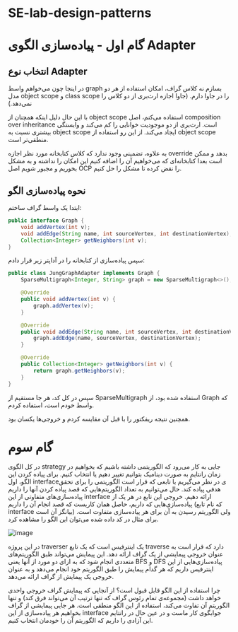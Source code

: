 # SE-lab-design-patterns



# گام اول - پیاده‌سازی الگوی Adapter

## انتخاب نوع Adapter
در اینجا چون می‌خواهم واسط
graph
بسازم نه کلاس گراف، امکان استفاده از هر دو مدل 
object scope و class scope
را در جاوا دارم. (جاوا اجازه ارث‌بری از دو کلاس را نمی‌دهد.)

با این حال دلیل اینکه همچنان از 
object scope
استفاده می‌کنم، اصل
composition over inheritance
است. ارث‌بری از دو موجودیت خوانایی را کم می‌کند و وابستگی بیشتری نسبت به 
object scope
ایجاد می‌کند.
از این رو استفاده از 
object scope
منطقی‌تر است.

به علاوه، تضمینی وجود ندارد که کلاس کتابخانه مورد نظر اجازه 
override
بدهد و ممکن است بعدا کتابخانه‌ای که می‌خواهیم آن را اضافه کنیم این امکان را نداشته و به مشکل بخوریم و مجبور شویم اصل
OCP
را نقض کرده تا مشکل را حل کنیم.

## نحوه پیاده‌سازی الگو
ابتدا یک واسط گراف ساختم:

```java
public interface Graph {
    void addVertex(int v);
    void addEdge(String name, int sourceVertex, int destinationVertex);
    Collection<Integer> getNeighbors(int v);
}
```

سپس پیاده‌سازی از کتابخانه را در آداپتر زیر قرار دادم:

```java
public class JungGraphAdapter implements Graph {
    SparseMultigraph<Integer, String> graph = new SparseMultigraph<>();

    @Override
    public void addVertex(int v) {
        graph.addVertex(v);
    }

    @Override
    public void addEdge(String name, int sourceVertex, int destinationVertex) {
        graph.addEdge(name, sourceVertex, destinationVertex);
    }

    @Override
    public Collection<Integer> getNeighbors(int v) {
        return graph.getNeighbors(v);
    }
}
```

سپس در کل کد، هر جا مستقیم از
SparseMultigraph
استفاده شده بود، از 
Graph
که واسط خودم است، استفاده کردم.

همچنین نتیجه ریفکتور را با قبل آن مقایسه کردم و خروجی‌ها یکسان بود.

# گام سوم

در کل الگوی strategy جایی به کار می‌رود که الگوریتمی داشته باشیم که بخواهیم در زمان رانتایم به صورت دینامیک بتوانیم تغییر دهیم یا انتخاب کنیم.
برای پیاده کردن این الگو، اول interfaceی در نظر می‌گیریم با تابعی که قرار است الگوریتمی را برای تحقق هدفی پیاده کند. حال می‌توانیم به تعداد الگوریتم‌هایی که قصد پیاده کردن آنها را داریم پیاده‌سازی‌های متفاوتی از این interface ارائه دهیم. خروجی این تابع در هر یک از پیاده‌سازی‌هایی که داریم، حاصل همان کاریست که قصد انجام آن را داریم (که نام تابع interface بیانگز آن است) ولی الگوریتم رسیدن به آن برای هر پیاده‌سازی متفاوت است.
برای مثال در کد داده شده می‌توان این الگو را مشاهده کرد.

![image](https://github.com/user-attachments/assets/8bd21b00-594f-4ae5-988d-e18b95208e41)

در این پروژه traverser یک اینترفیس است که یک تابع traverse دارد که قرار است به عنوان خروجی پیمایشی از یک گراف ارائه دهد. این پیمایش می‌تواند طبق الگوریتم‌های متعددی انجام شود که به ازای دو مورد از آنها یعنی BFS و DFS پیاده‌سازی‌هایی از این اینترفیس داریم که هر گدام پیمایش را طبق الگوریتم خود انجام می‌دهد و به عنوان خروجی یک پیمایش از گراف ارائه می‌دهد.

چرا استفاده از این الگو قابل قبول است؟
از آنجایی که پیمایش گراف خروجی واحدی خواهد داشت (مجموعه‌ی تمام رئوس گراف که تنها ترتیب آن می‌تواند فرق کند) و تنها الگوریتم آن تفاوت می‌کند، استفاده از این الگو منطقی است. هر جایی پیمایشی از گراف بخواهیم هر پیاده‌سازی از این interface جوابگوی کار ماست و در عین حال در رانتایم این آزادی را داریم که الگوریتم آن را خودمان انتخاب کنیم.
